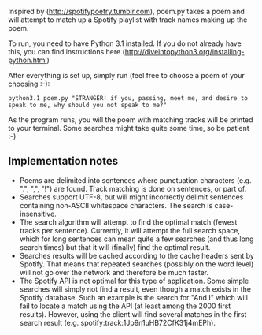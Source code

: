 Inspired by (http://spotifypoetry.tumblr.com), poem.py takes a poem and will attempt to match up a Spotify playlist with track names making up the poem. 

To run, you need to have Python 3.1 installed. If you do not already have this, you can find instructions here (http://diveintopython3.org/installing-python.html)

After everything is set up, simply run (feel free to choose a poem of your choosing :-):

    python3.1 poem.py "STRANGER! if you, passing, meet me, and desire to speak to me, why should you not speak to me?"

As the program runs, you will the poem with matching tracks will be printed to your terminal. Some searches might take quite some time, so be patient :-)

## Implementation notes
* Poems are delimited into sentences where punctuation characters (e.g. ".", ",", "!") are found. Track matching is done on sentences, or part of.
* Searches support UTF-8, but will might incorrectly delimit sentences containing non-ASCII whitespace characters. The search is case-insensitive. 
* The search algorithm will attempt to find the optimal match (fewest tracks per sentence). Currently, it will attempt the full search space, which for long sentences can mean quite a few searches (and thus long search times) but that it will (finally) find the optimal result. 
* Searches results will be cached according to the cache headers sent by Spotify. That means that repeated searches (possibly on the word level) will not go over the network and therefore be much faster.
* The Spotify API is not optimal for this type of application. Some simple searches will simply not find a result, even though a match exists in the Spotify database. Such an example is the search for "And I" which will fail to locate a match using the API (at least among the 2000 first results). However, using the client will find several matches in the first search result (e.g. spotify:track:1Jp9n1uHB72CfK31j4mEPh).